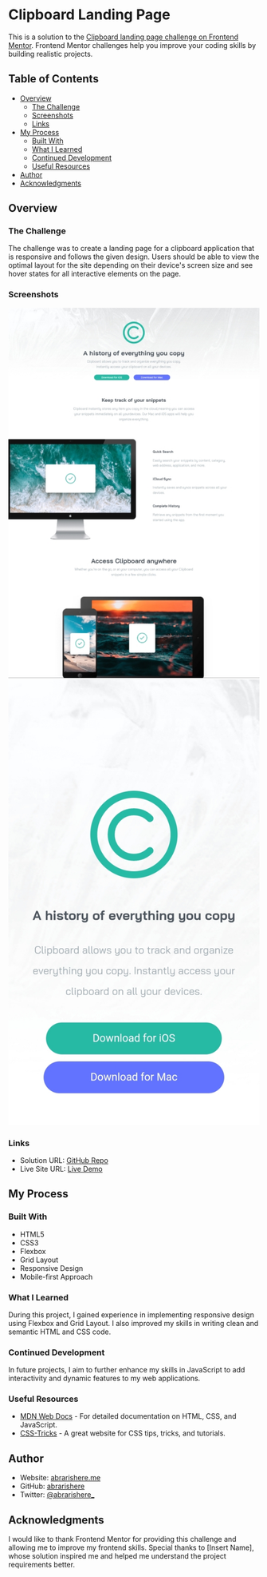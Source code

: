 # Clipboard Landing Page

This is a solution to the [Clipboard landing page challenge on Frontend Mentor](https://www.frontendmentor.io/challenges/clipboard-landing-page-5cc9bccd6c4c91111378ecb9). Frontend Mentor challenges help you improve your coding skills by building realistic projects.

## Table of Contents

- [Overview](#overview)
  - [The Challenge](#the-challenge)
  - [Screenshots](#screenshots)
  - [Links](#links)
- [My Process](#my-process)
  - [Built With](#built-with)
  - [What I Learned](#what-i-learned)
  - [Continued Development](#continued-development)
  - [Useful Resources](#useful-resources)
- [Author](#author)
- [Acknowledgments](#acknowledgments)

## Overview

### The Challenge

The challenge was to create a landing page for a clipboard application that is responsive and follows the given design. Users should be able to view the optimal layout for the site depending on their device's screen size and see hover states for all interactive elements on the page.

### Screenshots

![Desktop View](./screenshot-desktop.jpg)
![Mobile View](./screenshot-mobile.jpg)

### Links

- Solution URL: [GitHub Repo](https://github.com/abrarishere/clipboardLandingWeb)
- Live Site URL: [Live Demo](https://abrarishere.github.io/clipboardLandingWeb/)

## My Process

### Built With

- HTML5
- CSS3
- Flexbox
- Grid Layout
- Responsive Design
- Mobile-first Approach

### What I Learned

During this project, I gained experience in implementing responsive design using Flexbox and Grid Layout. I also improved my skills in writing clean and semantic HTML and CSS code.

### Continued Development

In future projects, I aim to further enhance my skills in JavaScript to add interactivity and dynamic features to my web applications.

### Useful Resources

- [MDN Web Docs](https://developer.mozilla.org/) - For detailed documentation on HTML, CSS, and JavaScript.
- [CSS-Tricks](https://css-tricks.com/) - A great website for CSS tips, tricks, and tutorials.

## Author

- Website: [abrarishere.me](https://abrarishere.me)
- GitHub: [abrarishere](https://github.com/abrarishere)
- Twitter: [@abrarishere_](https://twitter.com/abrarishere_)

## Acknowledgments

I would like to thank Frontend Mentor for providing this challenge and allowing me to improve my frontend skills. Special thanks to [Insert Name], whose solution inspired me and helped me understand the project requirements better.

